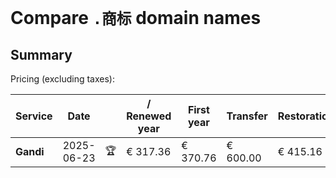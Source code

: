 # Compare `.商标` domain names

## Summary

Pricing (excluding taxes):

| Service | Date |  | / Renewed year | First year | Transfer | Restoration |
|--|--|--|--|--|--|--|
| **Gandi** | 2025-06-23 | 🏆 | € 317.36 | € 370.76 | € 600.00 | € 415.16 |
